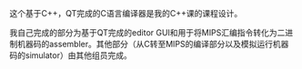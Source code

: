 这个基于C++，QT完成的C语言编译器是我的C++课的课程设计。


我自己完成的部分为基于QT完成的editor GUI和用于将MIPS汇编指令转化为二进制机器码的assembler。其他部分（从C转至MIPS的编译部分以及模拟运行机器码的simulator）由其他组员完成。
